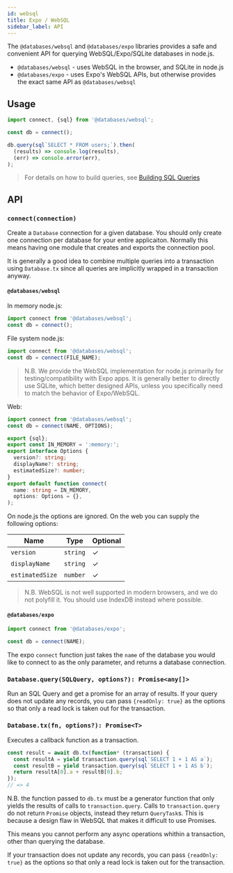 ```yaml
---
id: websql
title: Expo / WebSQL
sidebar_label: API
---
```


The `@databases/websql` and `@databases/expo` libraries provides a safe and convenient API for querying WebSQL/Expo/SQLite databases in node.js.

- `@databases/websql` - uses WebSQL in the browser, and SQLite in node.js
- `@databases/expo` - uses Expo's WebSQL APIs, but otherwise provides the exact same API as `@databases/websql`

## Usage

```ts
import connect, {sql} from '@databases/websql';

const db = connect();

db.query(sql`SELECT * FROM users;`).then(
  (results) => console.log(results),
  (err) => console.error(err),
);
```

> For details on how to build queries, see [Building SQL Queries](sql.md)

## API

### `connect(connection)`

Create a `Database` connection for a given database. You should only create one connection per database for your entire applicaiton. Normally this means having one module that creates and exports the connection pool.

It is generally a good idea to combine multiple queries into a transaction using `Database.tx` since all queries are implicitly wrapped in a transaction anyway.

#### `@databases/websql`

In memory node.js:

```ts
import connect from '@databases/websql';
const db = connect();
```

File system node.js:

```ts
import connect from '@databases/websql';
const db = connect(FILE_NAME);
```

> N.B. We provide the WebSQL implementation for node.js primarily for testing/compatibility with Expo apps. It is generally better to directly use SQLite, which better designed APIs, unless you specifically need to match the behavior of Expo/WebSQL.

Web:

```ts
import connect from '@databases/websql';
const db = connect(NAME, OPTIONS);

export {sql};
export const IN_MEMORY = ':memory:';
export interface Options {
  version?: string;
  displayName?: string;
  estimatedSize?: number;
}
export default function connect(
  name: string = IN_MEMORY,
  options: Options = {},
);
```

On node.js the options are ignored. On the web you can supply the following options:

| Name            | Type     | Optional |
| --------------- | -------- | -------- |
| `version`       | `string` | ✓        |
| `displayName`   | `string` | ✓        |
| `estimatedSize` | `number` | ✓        |

> N.B. WebSQL is not well supported in modern browsers, and we do not polyfill it. You should use IndexDB instead where possible.

#### `@databases/expo`

```ts
import connect from '@databases/expo';

const db = connect(NAME);
```

The expo `connect` function just takes the `name` of the database you would like to connect to as the only parameter, and returns a database connection.

### `Database.query(SQLQuery, options?): Promise<any[]>`

Run an SQL Query and get a promise for an array of results. If your query does not update any records, you can pass `{readOnly: true}` as the options so that only a read lock is taken out for the transaction.

### `Database.tx(fn, options?): Promise<T>`

Executes a callback function as a transaction.

```ts
const result = await db.tx(function* (transaction) {
  const resultA = yield transaction.query(sql`SELECT 1 + 1 AS a`);
  const resultB = yield transaction.query(sql`SELECT 1 + 1 AS b`);
  return resultA[0].a + resultB[0].b;
});
// => 4
```

N.B. the function passed to `db.tx` must be a generator function that only yields the results of calls to `transaction.query`. Calls to `transaction.query` do not return `Promise` objects, instead they return `QueryTask`s. This is because a design flaw in WebSQL that makes it difficult to use Promises.

This means you cannot perform any async operations whithin a transaction, other than querying the database.

If your transaction does not update any records, you can pass `{readOnly: true}` as the options so that only a read lock is taken out for the transaction.
